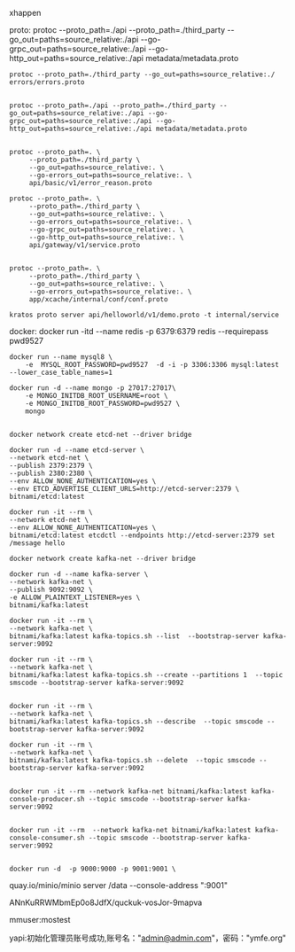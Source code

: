xhappen

proto:
	protoc --proto_path=./api --proto_path=./third_party --go_out=paths=source_relative:./api --go-grpc_out=paths=source_relative:./api --go-http_out=paths=source_relative:./api metadata/metadata.proto

	protoc --proto_path=./third_party --go_out=paths=source_relative:./ errors/errors.proto


	protoc --proto_path=./api --proto_path=./third_party --go_out=paths=source_relative:./api --go-grpc_out=paths=source_relative:./api --go-http_out=paths=source_relative:./api metadata/metadata.proto


	protoc --proto_path=. \
         --proto_path=./third_party \
         --go_out=paths=source_relative:. \
         --go-errors_out=paths=source_relative:. \
         api/basic/v1/error_reason.proto

	protoc --proto_path=. \
         --proto_path=./third_party \
         --go_out=paths=source_relative:. \
         --go-errors_out=paths=source_relative:. \
         --go-grpc_out=paths=source_relative:. \
         --go-http_out=paths=source_relative:. \
         api/gateway/v1/service.proto


    protoc --proto_path=. \
         --proto_path=./third_party \
         --go_out=paths=source_relative:. \
         --go-errors_out=paths=source_relative:. \
         app/xcache/internal/conf/conf.proto
     
    kratos proto server api/helloworld/v1/demo.proto -t internal/service

docker:
    docker run -itd --name redis -p 6379:6379 redis --requirepass pwd9527

    docker run --name mysql8 \
 		-e  MYSQL_ROOT_PASSWORD=pwd9527  -d -i -p 3306:3306 mysql:latest  --lower_case_table_names=1

 	docker run -d --name mongo -p 27017:27017\
        -e MONGO_INITDB_ROOT_USERNAME=root \
        -e MONGO_INITDB_ROOT_PASSWORD=pwd9527 \
        mongo


    docker network create etcd-net --driver bridge

    docker run -d --name etcd-server \
    --network etcd-net \
    --publish 2379:2379 \
    --publish 2380:2380 \
    --env ALLOW_NONE_AUTHENTICATION=yes \
    --env ETCD_ADVERTISE_CLIENT_URLS=http://etcd-server:2379 \
    bitnami/etcd:latest

    docker run -it --rm \
    --network etcd-net \
    --env ALLOW_NONE_AUTHENTICATION=yes \
    bitnami/etcd:latest etcdctl --endpoints http://etcd-server:2379 set /message hello

    docker network create kafka-net --driver bridge

    docker run -d --name kafka-server \
    --network kafka-net \
    --publish 9092:9092 \
    -e ALLOW_PLAINTEXT_LISTENER=yes \
    bitnami/kafka:latest

    docker run -it --rm \
    --network kafka-net \
    bitnami/kafka:latest kafka-topics.sh --list  --bootstrap-server kafka-server:9092

    docker run -it --rm \
    --network kafka-net \
    bitnami/kafka:latest kafka-topics.sh --create --partitions 1  --topic smscode --bootstrap-server kafka-server:9092


    docker run -it --rm \
    --network kafka-net \
    bitnami/kafka:latest kafka-topics.sh --describe  --topic smscode --bootstrap-server kafka-server:9092

    docker run -it --rm \
    --network kafka-net \
    bitnami/kafka:latest kafka-topics.sh --delete  --topic smscode --bootstrap-server kafka-server:9092


    docker run -it --rm --network kafka-net bitnami/kafka:latest kafka-console-producer.sh --topic smscode --bootstrap-server kafka-server:9092


    docker run -it --rm  --network kafka-net bitnami/kafka:latest kafka-console-consumer.sh --topic smscode --bootstrap-server kafka-server:9092


    docker run -d  -p 9000:9000 -p 9001:9001 \
  quay.io/minio/minio server /data --console-address ":9001"

  ANnKuRRWMbmEp0o8JdfX/quckuk-vosJor-9mapva


  mmuser:mostest

  yapi:初始化管理员账号成功,账号名："admin@admin.com"，密码："ymfe.org"